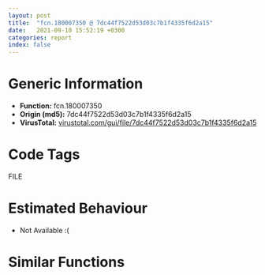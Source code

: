 ```yaml
---
layout: post
title:  "fcn.180007350 @ 7dc44f7522d53d03c7b1f4335f6d2a15"
date:   2021-09-10 15:52:19 +0300
categories: report
index: false
---
```


# Generic Information
- **Function:** fcn.180007350
- **Origin (md5):** 7dc44f7522d53d03c7b1f4335f6d2a15
- **VirusTotal:** [virustotal.com/gui/file/7dc44f7522d53d03c7b1f4335f6d2a15][virustotal_ref]

# Code Tags
<span class="tag" id="FILE">FILE</span>


# Estimated Behaviour
<ul><li class="bhv-desc" id="na">Not Available :(</li></ul>

# Similar Functions
<script type="text/javascript" src="https://www.gstatic.com/charts/loader.js"></script>
<script type="text/javascript">

    google.charts.load('current', {'packages':['corechart']});
    google.charts.setOnLoadCallback(drawChart);

    function drawChart() {
    var data = new google.visualization.DataTable();
        data.addColumn('number', 'X');
        data.addColumn('number', 'Y');
        data.addColumn({type: 'string', role: 'tooltip', 'p': {'html': true}});
        data.addColumn({'type': 'string', 'role': 'style'});
        
        data.addRows([
    [0, 0, '<b><a href="/report/fcn.180007350@7dc44f7522d53d03c7b1f4335f6d2a15">fcn.180007350</a><br>@7dc44f7522d53d03c7b1f4335f6d2a15</b><br>', 'point { fill-color: #e0440e; }'],

        ]);

    var options = {
        title: 'Similarity Plot',
        legend: 'none',
        colors: ['#dedbd9', '#e6693e', '#ec8f6e', '#f3b49f', '#f6c7b6'],
        tooltip: {isHtml: true, trigger: 'both'},
        explorer: {
        actions: ["dragToZoom", "rightClickToReset"],
        },
        chartArea: {
        width: '80%',
        height: '80%'
        },
        width: '100%',
        height: '100%'
    };

    var chart = new google.visualization.ScatterChart(document.getElementById('chart_div'));

    chart.draw(data, options);
    }
    
</script>


<div id="chart_div" style="width: 100%px; height: 100%;"></div>

# Disassembled Code
{% highlight nasm %}

mov qword[rsp+0x20], rbx
push rbp
push rsi
push rdi
push r12
push r13
push r14
push r15
lea rbp, [rsp-0x1a40]
mov eax, 0x1b40
call fcn.180006e80
sub rsp, rax
mov rax, qword[0x1800141b0]
xor rax, rsp
mov qword[rbp+0x1a30], rax
xor r12d, r12d
mov r15d, r8d
mov r14, rdx
movsxd rdi, ecx
mov dword[rsp+0x40], r12d
mov ebx, r12d
mov esi, r12d
test r8d, r8d
jne off.b89
xor eax, eax
jmp off.b1991
test rdx, rdx
jne off.b126
call fcn.180004488
mov dword[rax], r12d
call fcn.1800044f8
mov dword[rax], 0x16
call fcn.180004148
or eax, 0xffffffff
jmp off.b1991
mov rax, rdi
mov rcx, rdi
lea rdx, [0x180014660]
sar rcx, 5
and eax, 0x1f
mov qword[rsp+0x48], rcx
mov rcx, qword[rdx+rcx*8]
imul r13, rax, 0x58
mov r12b, byte[r13+rcx+0x38]
mov qword[rsp+0x58], r13
add r12b, r12b
sar r12b, 1
lea eax, [r12-1]
cmp al, 1
ja off.b204
mov eax, r15d
not eax
test al, 1
jne off.b204
call fcn.180004488
xor ecx, ecx
mov dword[rax], ecx
jmp off.b102
test byte[r13+rcx+8], 0x20
je off.b225
xor edx, edx
mov ecx, edi
lea r8d, [rdx+2]
call fcn.180007f78
mov ecx, edi
call fcn.180006b60
mov rdi, qword[rsp+0x48]
test eax, eax
je off.b1077
lea rax, [0x180014660]
mov rax, qword[rax+rdi*8]
test byte[r13+rax+8], 0x80
je off.b1077
call fcn.180001618
lea rdx, [rsp+0x64]
mov rcx, qword[rax+0xc0]
xor eax, eax
cmp qword[rcx+0x138], rax
mov edi, eax
mov rax, qword[rsp+0x48]
lea rcx, [0x180014660]
sete dil
mov rcx, qword[rcx+rax*8]
mov rcx, qword[r13+rcx]
call qword[sym.imp.KERNEL32.dll_GetConsoleMode]
xor ecx, ecx
test eax, eax
je off.b1072
xor eax, eax
test edi, edi
je off.b352
test r12b, r12b
je off.b1065
call qword[sym.imp.KERNEL32.dll_GetConsoleCP]
mov rdi, r14
mov dword[rsp+0x68], eax
xor eax, eax
movzx ecx, ax
mov word[rsp+0x44], ax
mov dword[rsp+0x60], eax
test r15d, r15d
je off.b1930
mov r13d, eax
test r12b, r12b
jne off.b819
mov cl, byte[rdi]
mov r13, qword[rsp+0x58]
lea rdx, [0x180014660]
cmp cl, 0xa
sete al
xor r8d, r8d
mov dword[rsp+0x64], eax
mov rax, qword[rsp+0x48]
mov rdx, qword[rdx+rax*8]
cmp dword[r13+rdx+0x50], r8d
je off.b474
mov al, byte[r13+rdx+0x4c]
mov byte[rsp+0x6d], cl
mov byte[rsp+0x6c], al
mov dword[r13+rdx+0x50], r8d
mov r8d, 2
lea rdx, [rsp+0x6c]
jmp off.b547
movsx ecx, cl
call fcn.180007f30
test eax, eax
je off.b538
mov rax, r15
sub rax, rdi
add rax, r14
cmp rax, 1
jle off.b940
lea rcx, [rsp+0x44]
mov r8d, 2
mov rdx, rdi
call fcn.180008160
cmp eax, 0xffffffff
je off.b1006
inc rdi
jmp off.b566
mov r8d, 1
mov rdx, rdi
lea rcx, [rsp+0x44]
call fcn.180008160
cmp eax, 0xffffffff
je off.b1006
mov ecx, dword[rsp+0x68]
xor eax, eax
lea r8, [rsp+0x44]
mov qword[rsp+0x38], rax
mov qword[rsp+0x30], rax
lea rax, [rsp+0x6c]
mov r9d, 1
xor edx, edx
mov dword[rsp+0x28], 5
mov qword[rsp+0x20], rax
inc rdi
call qword[sym.imp.KERNEL32.dll_WideCharToMultiByte]
mov r13d, eax
test eax, eax
je off.b1001
mov rax, qword[rsp+0x48]
lea rcx, [0x180014660]
lea r9, [rsp+0x60]
mov rcx, qword[rcx+rax*8]
xor eax, eax
lea rdx, [rsp+0x6c]
mov qword[rsp+0x20], rax
mov rax, qword[rsp+0x58]
mov r8d, r13d
mov rcx, qword[rax+rcx]
call qword[sym.imp.KERNEL32.dll_WriteFile]
test eax, eax
je off.b993
mov eax, dword[rsp+0x40]
mov ebx, edi
sub ebx, r14d
add ebx, eax
cmp dword[rsp+0x60], r13d
jl off.b1903
xor r13d, r13d
cmp dword[rsp+0x64], r13d
je off.b812
mov rax, qword[rsp+0x48]
lea r8d, [r13+1]
mov byte[rsp+0x6c], 0xd
lea rcx, [0x180014660]
mov qword[rsp+0x20], r13
mov r13, qword[rsp+0x58]
mov rcx, qword[rcx+rax*8]
lea r9, [rsp+0x60]
lea rdx, [rsp+0x6c]
mov rcx, qword[r13+rcx]
call qword[sym.imp.KERNEL32.dll_WriteFile]
test eax, eax
je off.b983
cmp dword[rsp+0x60], 1
jl off.b1006
inc dword[rsp+0x40]
movzx ecx, word[rsp+0x44]
inc ebx
jmp off.b923
movzx ecx, word[rsp+0x44]
jmp off.b918
lea eax, [r12-1]
cmp al, 1
ja off.b853
movzx ecx, word[rdi]
xor eax, eax
cmp cx, 0xa
mov r13d, eax
mov word[rsp+0x44], cx
sete r13b
add rdi, 2
lea eax, [r12-1]
cmp al, 1
ja off.b918
call fcn.180008168
movzx ecx, word[rsp+0x44]
cmp ax, cx
jne off.b993
add ebx, 2
test r13d, r13d
je off.b918
mov eax, 0xd
mov ecx, eax
mov word[rsp+0x44], ax
call fcn.180008168
movzx ecx, word[rsp+0x44]
cmp ax, cx
jne off.b993
inc ebx
inc dword[rsp+0x40]
mov r13, qword[rsp+0x58]
mov eax, edi
sub eax, r14d
cmp eax, r15d
jae off.b1006
xor eax, eax
jmp off.b388
mov al, byte[rdi]
mov r15, qword[rsp+0x48]
lea r12, [0x180014660]
mov rcx, qword[r12+r15*8]
inc ebx
mov rdi, r15
mov byte[r13+rcx+0x4c], al
mov rax, qword[r12+r15*8]
mov dword[r13+rax+0x50], 1
jmp off.b1011
call qword[sym.imp.KERNEL32.dll_GetLastError]
mov esi, eax
jmp off.b1006
call qword[sym.imp.KERNEL32.dll_GetLastError]
mov esi, eax
mov r13, qword[rsp+0x58]
mov rdi, qword[rsp+0x48]
mov eax, dword[rsp+0x40]
test ebx, ebx
jne off.b1987
xor ebx, ebx
test esi, esi
je off.b1935
cmp esi, 5
jne off.b1918
call fcn.1800044f8
mov dword[rax], 9
call fcn.180004488
mov dword[rax], esi
jmp off.b118
mov rdi, qword[rsp+0x48]
jmp off.b1079
mov rdi, qword[rsp+0x48]
xor eax, eax
lea r9, [0x180014660]
mov rcx, qword[r9+rdi*8]
test byte[r13+rcx+8], 0x80
je off.b1846
mov esi, eax
test r12b, r12b
jne off.b1329
mov r12, r14
test r15d, r15d
je off.b1935
mov edx, 0xd
jmp off.b1134
xor eax, eax
mov r13d, dword[rsp+0x40]
lea rdi, [rbp+0x630]
mov rcx, rax
mov eax, r12d
sub eax, r14d
cmp eax, r15d
jae off.b1199
mov al, byte[r12]
inc r12
cmp al, 0xa
jne off.b1182
mov byte[rdi], dl
inc r13d
inc rdi
inc rcx
inc rcx
mov byte[rdi], al
inc rdi
cmp rcx, 0x13ff
jb off.b1149
lea rax, [rbp+0x630]
mov r8d, edi
mov dword[rsp+0x40], r13d
mov r13, qword[rsp+0x58]
sub r8d, eax
mov rax, qword[rsp+0x48]
mov rcx, qword[r9+rax*8]
xor eax, eax
lea r9, [rsp+0x50]
mov rcx, qword[r13+rcx]
lea rdx, [rbp+0x630]
mov qword[rsp+0x20], rax
call qword[sym.imp.KERNEL32.dll_WriteFile]
test eax, eax
je off.b983
add ebx, dword[rsp+0x50]
lea rax, [rbp+0x630]
sub rdi, rax
movsxd rax, dword[rsp+0x50]
cmp rax, rdi
jl off.b1006
mov eax, r12d
mov edx, 0xd
lea r9, [0x180014660]
sub eax, r14d
cmp eax, r15d
jb off.b1132
jmp off.b1006
cmp r12b, 2
mov r12, r14
jne off.b1566
test r15d, r15d
je off.b1935
mov edx, 0xd
jmp off.b1360
xor eax, eax
mov r13d, dword[rsp+0x40]
lea rdi, [rbp+0x630]
mov rcx, rax
mov eax, r12d
sub eax, r14d
cmp eax, r15d
jae off.b1436
movzx eax, word[r12]
add r12, 2
cmp ax, 0xa
jne off.b1416
mov word[rdi], dx
add r13d, 2
add rdi, 2
add rcx, 2
add rcx, 2
mov word[rdi], ax
add rdi, 2
cmp rcx, 0x13fe
jb off.b1375
lea rax, [rbp+0x630]
mov r8d, edi
mov dword[rsp+0x40], r13d
mov r13, qword[rsp+0x58]
sub r8d, eax
mov rax, qword[rsp+0x48]
mov rcx, qword[r9+rax*8]
xor eax, eax
lea r9, [rsp+0x50]
mov rcx, qword[r13+rcx]
lea rdx, [rbp+0x630]
mov qword[rsp+0x20], rax
call qword[sym.imp.KERNEL32.dll_WriteFile]
test eax, eax
je off.b983
add ebx, dword[rsp+0x50]
lea rax, [rbp+0x630]
sub rdi, rax
movsxd rax, dword[rsp+0x50]
cmp rax, rdi
jl off.b1006
mov eax, r12d
mov edx, 0xd
lea r9, [0x180014660]
sub eax, r14d
cmp eax, r15d
jb off.b1358
jmp off.b1006
test r15d, r15d
je off.b1935
mov r8d, 0xd
jmp off.b1585
xor eax, eax
lea rcx, [rbp-0x80]
mov rdx, rax
mov eax, r12d
sub eax, r14d
cmp eax, r15d
jae off.b1650
movzx eax, word[r12]
add r12, 2
cmp ax, 0xa
jne off.b1630
mov word[rcx], r8w
add rcx, 2
add rdx, 2
add rdx, 2
mov word[rcx], ax
add rcx, 2
cmp rdx, 0x6a8
jb off.b1592
lea rax, [rbp-0x80]
xor edi, edi
lea r8, [rbp-0x80]
sub ecx, eax
mov qword[rsp+0x38], rdi
mov qword[rsp+0x30], rdi
mov eax, ecx
mov ecx, 0xfde9
mov dword[rsp+0x28], 0xd55
cdq
sub eax, edx
xor edx, edx
sar eax, 1
mov r9d, eax
lea rax, [rbp+0x630]
mov qword[rsp+0x20], rax
call qword[sym.imp.KERNEL32.dll_WideCharToMultiByte]
mov r13d, eax
test eax, eax
je off.b993
movsxd rax, edi
mov r8d, r13d
lea rdx, [rbp+0x630]
add rdx, rax
mov rax, qword[rsp+0x48]
lea rcx, [0x180014660]
mov rcx, qword[rcx+rax*8]
xor eax, eax
lea r9, [rsp+0x50]
mov qword[rsp+0x20], rax
mov rax, qword[rsp+0x58]
sub r8d, edi
mov rcx, qword[rax+rcx]
call qword[sym.imp.KERNEL32.dll_WriteFile]
test eax, eax
je off.b1803
add edi, dword[rsp+0x50]
cmp r13d, edi
jg off.b1726
jmp off.b1811
call qword[sym.imp.KERNEL32.dll_GetLastError]
mov esi, eax
cmp r13d, edi
jg off.b1001
mov ebx, r12d
mov r8d, 0xd
sub ebx, r14d
cmp ebx, r15d
jb off.b1583
jmp off.b1001
mov rcx, qword[r13+rcx]
lea r9, [rsp+0x50]
mov r8d, r15d
mov rdx, r14
mov qword[rsp+0x20], rax
call qword[sym.imp.KERNEL32.dll_WriteFile]
test eax, eax
je off.b1888
mov ebx, dword[rsp+0x50]
mov eax, esi
jmp off.b1015
call qword[sym.imp.KERNEL32.dll_GetLastError]
mov esi, eax
mov eax, ebx
jmp off.b1015
mov r13, qword[rsp+0x58]
mov rdi, qword[rsp+0x48]
jmp off.b1015
mov ecx, esi
call fcn.1800044a8
jmp off.b118
mov rdi, qword[rsp+0x48]
lea rax, [0x180014660]
mov rax, qword[rax+rdi*8]
test byte[r13+rax+8], 0x40
je off.b1964
cmp byte[r14], 0x1a
je off.b82
call fcn.1800044f8
mov dword[rax], 0x1c
call fcn.180004488
mov dword[rax], ebx
jmp off.b118
sub ebx, eax
mov eax, ebx
mov rcx, qword[rbp+0x1a30]
xor rcx, rsp
call fcn.180005c80
mov rbx, qword[rsp+0x1b98]
add rsp, 0x1b40
pop r15
pop r14
pop r13
pop r12
pop rdi
pop rsi
pop rbp
ret

{% endhighlight %}

[virustotal_ref]: https://www.virustotal.com/gui/file/7dc44f7522d53d03c7b1f4335f6d2a15